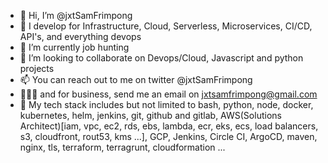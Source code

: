 - 👋 Hi, I’m @jxtSamFrimpong
- 👀 I develop for Infrastructure, Cloud, Serverless, Microservices, CI/CD, API's, and everything devops
- 🌱 I’m currently job hunting
- 💞️ I’m looking to collaborate on Devops/Cloud, Javascript and python projects
- 📫 You can reach out to me on twitter @jxtSamFrimpong
- 👨🏾‍💼 and for business, send me an email on jxtsamfrimpong@gmail.com
- 🔩 My tech stack includes but not limited to bash, python, node, docker, kubernetes, helm, jenkins, git, github and gitlab, AWS(Solutions Architect)[iam, vpc, ec2, rds, ebs, lambda, ecr, eks, ecs, load balancers, s3, cloudfront, rout53, kms ...], GCP, Jenkins, Circle CI, ArgoCD, maven, nginx, tls, terraform, terragrunt, cloudformation ...
<!---
jxtSamFrimpong/jxtSamFrimpong is a ✨ special ✨ repository because its `README.md` (this file) appears on your GitHub profile.
You can click the Preview link to take a look at your changes.
--->
